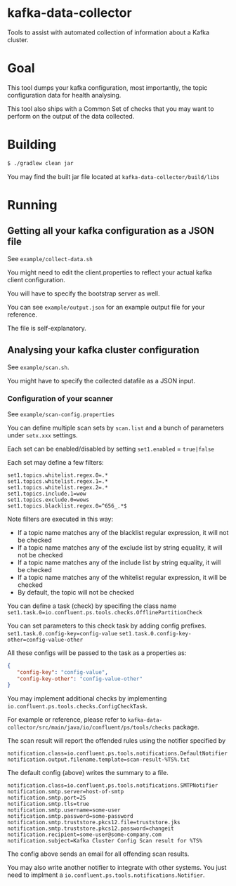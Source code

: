 # kafka-data-collector
Tools to assist with automated collection of information about a Kafka cluster.

# Goal

This tool dumps your kafka configuration, most importantly, the topic configuration data for health analysing.

This tool also ships with a Common Set of checks that you may want to perform on the output of the data collected.

# Building

```bash
$ ./gradlew clean jar
```

You may find the built jar file located at `kafka-data-collector/build/libs`

# Running

## Getting all your kafka configuration as a JSON file
See `example/collect-data.sh`

You might need to edit the client.properties to reflect your actual kafka client configuration.

You will have to specify the bootstrap server as well.

You can see `example/output.json` for an example output file for your reference. 

The file is self-explanatory.

## Analysing your kafka cluster configuration
See `example/scan.sh`.

You might have to specify the collected datafile as a JSON input.

### Configuration of your scanner
See `example/scan-config.properties`

You can define multiple scan sets by `scan.list` and a bunch of parameters under `setx.xxx` settings.

Each set can be enabled/disabled by setting `set1.enabled` = `true|false`

Each set may define a few filters:
```
set1.topics.whitelist.regex.0=.*
set1.topics.whitelist.regex.1=.*
set1.topics.whitelist.regex.2=.*
set1.topics.include.1=wow  
set1.topics.exclude.0=wows 
set1.topics.blacklist.regex.0=^656_.*$
```
Note filters are executed in this way:

- If a topic name matches any of the blacklist regular expression, it will not be checked
- If a topic name matches any of the exclude list by string equality, it will not be checked
- If a topic name matches any of the include list by string equality, it will be checked
- If a topic name matches any of the whitelist regular expression, it will be checked
- By default, the topic will not be checked

You can define a task (check) by specifing the class name
`set1.task.0=io.confluent.ps.tools.checks.OfflinePartitionCheck`

You can set parameters to this check task by adding config prefixes.
`set1.task.0.config-key=config-value`
`set1.task.0.config-key-other=config-value-other`

All these configs will be passed to the task as a properties as:
```json
{ 
   "config-key": "config-value",
   "config-key-other": "config-value-other"
}
```

You may implement additional checks by implementing `io.confluent.ps.tools.checks.ConfigCheckTask`.

For example or reference, please refer to `kafka-data-collector/src/main/java/io/confluent/ps/tools/checks` package.

The scan result will report the offended rules using the notifier specified by
```
notification.class=io.confluent.ps.tools.notifications.DefaultNotifier
notification.output.filename.template=scan-result-%TS%.txt
```
The default config (above) writes the summary to a file.

```
notification.class=io.confluent.ps.tools.notifications.SMTPNotifier
notification.smtp.server=host-of-smtp
notification.smtp.port=25
notification.smtp.tls=true
notification.smtp.username=some-user
notification.smtp.password=some-password
notification.smtp.truststore.pkcs12.file=truststore.jks
notification.smtp.truststore.pkcs12.password=changeit
notification.recipient=some-user@some-company.com
notification.subject=Kafka Cluster Config Scan result for %TS%
```
The config above sends an email for all offending scan results.

You may also write another notifier to integrate with other systems.
You just need to implment a `io.confluent.ps.tools.notifications.Notifier`.

